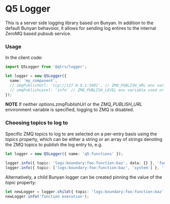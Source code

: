 # Q5 Logger

This is a server side logging library based on Bunyan. In addition to the default Bunyan behavoior, it allows for sending log entires to the internal ZeroMQ based pubsub service.

### Usage

In the client code:

```typescript
import Q5Logger from '@qtrs/logger';

let logger = new Q5Logger({
  name: 'my_component',
  // zmqPublishUrl: 'tcp://127.0.0.1:5001', // ZMQ_PUBLISH_URL env variable used if not specified
  // zmqPublishLevel: 'info' // ZMQ_PUBLISH_LEVEL env variable used or 'info' if not specified
});
```

**NOTE** If neither _options.zmqPublishUrl_ or the _ZMQ_PUBLISH_URL_ environment variable is specified, logging to ZMQ is disabled.

### Choosing topics to log to

Specific ZMQ topics to log to are selected on a per-entry basis using the _topics_ property, which can be either a string or an array of strings denoting the ZMQ topics to publish the log entry to, e.g.

```typescript
let logger = new Q5Logger({ name: 'q5-functions' });

logger.info({ topic: 'logs:boundary:foo:function:baz', data: {} }, 'function execution');
logger.info({ topic: ['logs:boundary:foo:function:baz', 'system'] }, 'function execution error');
```

Alternatively, a child Bunyan logger can be created pinning the value of the _topic_ property:

```typescript
let newLogger = logger.child({ topic: 'logs:boundary:foo:function:baz' });
newLogger.info('function execution');
```
